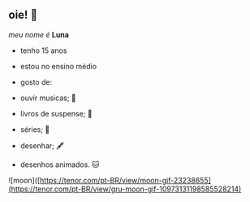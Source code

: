 ## oie! 👋
_meu nome é_ **Luna**

- tenho 15 anos

- estou no ensino médio

- gosto de:

- ouvir musicas; 🎵

- livros de suspense; 📖

- séries; 🎥

- desenhar; 🖋️

- desenhos animados. 🐱

![moon]([https://tenor.com/pt-BR/view/moon-gif-23238655](https://tenor.com/pt-BR/view/gru-moon-gif-10973131198585528214)
